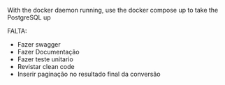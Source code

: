 With the docker daemon running, use the docker compose up to take the PostgreSQL up

FALTA:

- Fazer swagger
- Fazer Documentação
- Fazer teste unitario
- Revistar clean code
- Inserir paginação no resultado final da conversão
